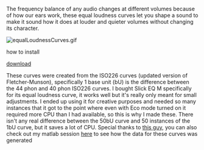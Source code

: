 The frequency balance of any audio changes at different volumes because of how our ears work, these equal loudness curves let you shape a sound to make it sound how it does at louder and quieter volumes without changing its character.

![equalLoudnessCurves.gif](equalLoudnessCurves.gif)

how to install

[download](https://raw.githubusercontent.com/benjohnson2001/equalLoudnessCurves/master/equalLoudnessCurves.RPL)

These curves were created from the ISO226 curves (updated version of Fletcher-Munson), specifically 1 base unit (bU) is the difference between the 44 phon and 40 phon ISO226 curves. I bought Slick EQ M specifically for its equal loudness curve, it works well but it's really only meant for small adjustments. I ended up using it for creative purposes and needed so many instances that it got to the point where even with Eco mode turned on it required more CPU than I had available, so this is why I made these. There isn't any real difference between the 50bU curve and 50 instances of the 1bU curve, but it saves a lot of CPU. Special thanks to [this guy](https://www.mathworks.com/matlabcentral/fileexchange/7028-iso-226-equal-loudness-level-contour-signal), you can also check out my matlab session [here](https://raw.githubusercontent.com/benjohnson2001/equalLoudnessCurves/master/matlabSession.txt) to see how the data for these curves was generated
